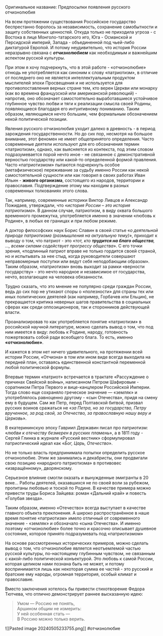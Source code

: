 Оригинальное название: Предпосылки появления русского отчизнолюбия

На всем протяжении существования Российское государство беспрестанно боролось за независимость, сохранение самобытности и защиту собственных ценностей. Откуда только не приходила угроза - с Востока в лице Монголо-татарского иго, Юга - Османской и Персидской империй, Запада - объединенной под чьей-либо диктатурой Европой. И потому неудивительно, что история России неразрывно связана с _**отчизнолюбием**_ как необходимым и важнейшим аспектом русской культуры.

При этом я хочу подчеркнуть, что в этой работе - «отчизнолюбие» отнюдь не употребляется как синоним к слову «патриотизм», в отличие от последнего оно не является интеллектуальным продуктом мыслителей эпохи Просвещения и не используется для противопоставления верных стране тем, кто верен Церкви или монарху (как во времена французской или американской революций) - напротив, оно обозначает самостоятельно выработавшиеся устойчивое глубинное чувство любви и тяги к реализации смысла своей Родины, появляющиеся благодаря его интуитивному пониманию. Таким образом, являющимся нечто большим, чем формальным обозначением некой политической позиции.

Явления русского отчизнолюбия уходит далеко в древность - в период зарождения государственности. Но до сих пор, несмотря на большое внимание, этот феномен не имеет общепринятого определения. Часто современные деятели используют для его обозначения термин «патриотизм», однако, как выясняется из контекста, под этим словом подразумевается порой нечто иное - не связанное с демонстративной верностью государству или какой-то определенной формой правления. Часто «патриотизмом» пытаются подчеркнуть особое (метафизическое) переживание за судьбу именно России как некой самостоятельной сущности или как говорил в своих работах Иван Ильин - **живого организма**, состоящего из народов, территории и православия. Подтверждение этому мы находим в разных современных толкованиях этого слова.

Так, например, современные историки Виктор Ливцов и Александр Пожидаев, утверждали, что «_история России – это история патриотизма_». В данном случае, патриотизм, в виду охвата большого временного промежутка, употребляется именно в значении «любовь к Родине», в любых ее границах и при любом режиме.

А доктор философских наук Борис Славин в своей статье «_о деятельной природе патриотизма (размышления на актуальную тему)_», приходит к выводу о том, что патриот - это «_тот, кто **трудится на благо общества**, …, всеми силами содействует прогрессу общества_». С его точки зрения, «подлинный патриот вправе не только гордится своей страной, но и испытывать за нее стыд, когда руководители совершают неправомерные поступки или ведут себя неподобающим образом». Таким образом, «патриотизм» вновь выходит за рамки «верности государству» - это нечто народное и независимое от государства, нечто, возлагающее на человека обязанности.

Трудно сказать, что это мнение не популярно среди граждан России, ведь до сих пор не утихают споры о «полезности» для страны тех или иных политических деятелей (как например, Горбачев или Ельцин), не прекращается критика неверных шагов правительства в социальных сферах как среди оппозиционеров, так и сторонников действующей власти.

Проанализировав то как употребляется понятие «патриотизм» в российской научной литературе, можно сделать вывод о том, что под ним имеется в виду: любовь к Родине, народу, готовность пожертвовать собой ради всеобщего блага. То есть, именно **«отчизнолюбие»**.

И кажется в этом нет ничего удивительного, на протяжении всей истории России, «Отчизна» в том или ином виде всегда выходила на передней план, оставаясь единственной константной переменной любой политической формулы.

Впервые термин «патриот» встречается в трактате «Рассуждение о причинах Свейской войны», написанном Петром Шафировым - соратником Петра Первого и вице-канцлером Российской Империи. Тогда слово еще сохраняло греческое значение — «земляк» и употреблялось равноценно другому - «сын Отечества», придя на смену ему в будущем. Сам же Петр, перед Полтавской битвой, призвал русских воинов сражаться не «_за Петра, но за государство, Петру врученное, за род свой, за Отечество, за православную нашу веру и Церковь_».

В екатерининскую эпоху Гавриил Державин писал про патриотизм: «_любви к отечеству безмерен в русских пламень_», а в 1811 году - Сергей Глинка в журнале «Русский вестник» сформулировал патриотический идеал как «_Бог, Царь, Отечество_».

Но не только власть предпринимала попытки определить русское отчизнолюбие. Этим же занимались и декабристы, они продвигали свою позицию «народного патриотизма» в противовес «извращённому», дворянскому.

Серьезное влияние смогли оказать и вынужденные эмигранты в 20 веке... Работы деятелей, оказавшихся не по своей воли за рубежом, пропитаны любовью и тоской по Родине. В качестве примера можно привести труды Бориса Зайцева: роман «Дальний край» и повесть «Голубая звезда».

Таким образом, именно «Отечество» всегда выступает в качестве главного объекта преклонения. А широко распространённое в наше время понятие «патриотизм» имело отличный от современного значение - «земляк» и обозначало «сына Отечества». И именно поэтому «отчизнолюбие» более точно и красочно описывает душевное состояние, которое принято подразумевать под «патриотизмом»

На основе рассмотренных исторических примеров, можно сделать вывод о том, что отчизнолюбие является неотъемлемой частью русской культуры, по-настоящему глубинным чувством, не связанным с какой-либо политической конъектурой. Это любовь к самой России, которая целиком нами познана быть не может, и потому воспринимается лишь как некоторая сумма ее частей - это русский и братские ему народы, огромная территория, особый климат и православие.

Вместо заключения хотелось бы привести стихотворение Федора Тютчева, что отлично демонстрирует раннее высказанную идею:

> Умом — Россию не понять,  
> Аршином общим не измерить:  
> У ней особенная стать —  
> В Россию можно только верить.

![[Pasted image 20240505233755.png]]
#отчизнолюбие